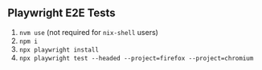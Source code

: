 ## Playwright E2E Tests

1. `nvm use` (not required for `nix-shell` users)
2. `npm i`
3. `npx playwright install`
4. `npx playwright test --headed --project=firefox --project=chromium`